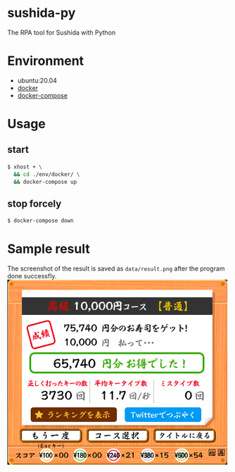 # sushida-py
The RPA tool for Sushida with Python


# Environment
- ubuntu:20.04
- [docker](https://www.docker.com/)
- [docker-compose](https://docs.docker.com/compose/install/)


# Usage
## start 
```sh
$ xhost + \
  && cd ./env/docker/ \
  && docker-compose up
```

## stop forcely
```sh
$ docker-compose down
```


# Sample result
The screenshot of the result is saved as `data/result.png`
after the program done successfly.
![sample score](docs/resources/result.png)